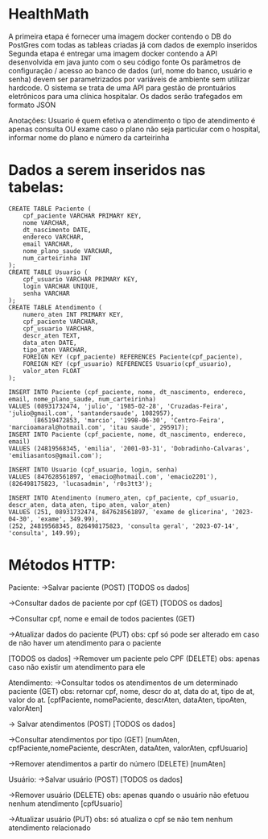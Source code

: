 # HealthMath
A primeira etapa é fornecer uma imagem docker contendo o DB do PostGres com todas as tableas criadas já com dados de exemplo inseridos
Segunda etapa é entregar uma imagem docker contendo a API desenvolvida em java junto com o seu código fonte
Os parâmetros de configuração / acesso ao banco de dados (url, nome do banco, usuário e senha) devem ser parametrizados por variáveis de ambiente sem utilizar hardcode.
O sistema se trata de uma API para gestão de prontuários eletrônicos para uma clínica hospitalar. Os dados serão trafegados em formato JSON

Anotações:
Usuario é quem efetiva o atendimento
o tipo de atendimento é apenas consulta OU exame
caso o plano não seja particular com o hospital, informar nome do plano e número da carteirinha

# Dados a serem inseridos nas tabelas:
	CREATE TABLE Paciente (
		cpf_paciente VARCHAR PRIMARY KEY,
		nome VARCHAR,
		dt_nascimento DATE,
		endereco VARCHAR,
		email VARCHAR,
		nome_plano_saude VARCHAR,
		num_carteirinha INT
	);
	CREATE TABLE Usuario (
		cpf_usuario VARCHAR PRIMARY KEY,
		login VARCHAR UNIQUE,
		senha VARCHAR
	);
	CREATE TABLE Atendimento (
		numero_aten INT PRIMARY KEY,
		cpf_paciente VARCHAR,
		cpf_usuario VARCHAR,
		descr_aten TEXT,
		data_aten DATE,
		tipo_aten VARCHAR,
		FOREIGN KEY (cpf_paciente) REFERENCES Paciente(cpf_paciente),
		FOREIGN KEY (cpf_usuario) REFERENCES Usuario(cpf_usuario),
		valor_aten FLOAT
	);
	 	
	INSERT INTO Paciente (cpf_paciente, nome, dt_nascimento, endereco, email, nome_plano_saude, num_carteirinha)
	VALUES (08931732474, 'julio', '1985-02-28', 'Cruzadas-Feira', 'julio@gmail.com', 'santandersaude', 1082957),
		   (86519472853, 'marcio', '1998-06-30', 'Centro-Feira', 'marcioamaral@hotmail.com', 'itau saude', 295917);
	INSERT INTO Paciente (cpf_paciente, nome, dt_nascimento, endereco, email)
	VALUES (24819568345, 'emilia', '2001-03-31', 'Dobradinho-Calvaras', 'emiliasantos@gmail.com');
	
	INSERT INTO Usuario (cpf_usuario, login, senha)
	VALUES (847628561897, 'emacio@hotmail.com', 'emacio2201'), (826498175823, 'lucasadmin', 'r0s3tt3');
	
	INSERT INTO Atendimento (numero_aten, cpf_paciente, cpf_usuario, descr_aten, data_aten, tipo_aten, valor_aten)
	VALUES (251, 08931732474, 847628561897, 'exame de glicerina', '2023-04-30', 'exame', 349.99), 
	(252, 24819568345, 826498175823, 'consulta geral', '2023-07-14', 'consulta', 149.99);

# Métodos HTTP:
Paciente:
->Salvar paciente (POST)
[TODOS os dados]

->Consultar dados de paciente por cpf (GET)
[TODOS os dados]

->Consultar cpf, nome e email de todos pacientes (GET)

->Atualizar dados do paciente (PUT) obs: cpf só pode ser alterado em caso de não haver um atendimento para o paciente

[TODOS os dados]
->Remover um paciente pelo CPF (DELETE) obs: apenas caso não existir um atendimento para ele

Atendimento:
->Consultar todos os atendimentos de um determinado paciente (GET) obs: retornar cpf, nome, descr do at, data do at, tipo de at, valor do at.
[cpfPaciente, nomePaciente, descrAten, dataAten, tipoAten, valorAten]

-> Salvar atendimentos (POST)
[TODOS os dados]

->Consultar atendimentos por tipo (GET)
[numAten, cpfPaciente,nomePaciente, descrAten, dataAten, valorAten, cpfUsuario]

->Remover atendimentos a partir do número (DELETE)
[numAten]

Usuário:
->Salvar usuário (POST)
[TODOS os dados]

->Remover usuário (DELETE) obs: apenas quando o usuário não efetuou nenhum atendimento
[cpfUsuario]

->Atualizar usuário (PUT) obs: só atualiza o cpf se não tem nenhum atendimento relacionado
